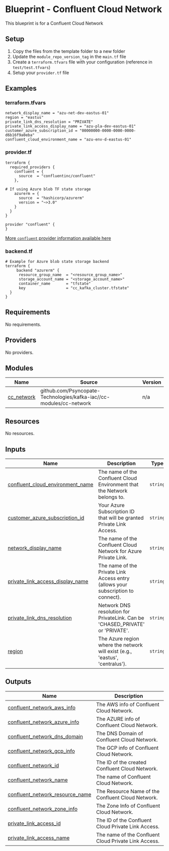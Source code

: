 # Blueprint - Confluent Cloud Network
This blueprint is for a Confluent Cloud Network

## Setup
1. Copy the files from the template folder to a new folder
2. Update the `module_repo_version_tag` in the `main.tf` file
3. Create a `terraform.tfvars` file with your configuration (reference in `test/test.tfvars`)
4. Setup your `provider.tf` file

## Examples

### terraform.tfvars

```hcl
network_display_name = "azu-net-dev-eastus-01"
region = "eastus"
private_link_dns_resolution = "PRIVATE"
private_link_access_display_name = "azu-pla-dev-eastus-01"
customer_azure_subscription_id = "00000000-0000-0000-0000-d6b16f9a0eba"
confluent_cloud_environment_name = "azu-env-d-eastus-01"
```

### provider.tf
```hcl
terraform {
  required_providers {
    confluent = {
      source  = "confluentinc/confluent"
    },

# If using Azure blob TF state storage
    azurerm = {
      source  = "hashicorp/azurerm"
      version = "~>3.0"
    }
  }
}

provider "confluent" {
}

```

[More `confluent` provider information available here](https://registry.terraform.io/providers/confluentinc/confluent/latest/docs)


### backend.tf
```hcl
# Example for Azure blob state storage backend
terraform {
     backend "azurerm" {
      resource_group_name  = "<resource_group_name>"
      storage_account_name = "<storage_account_name>"
      container_name       = "tfstate"
      key                  = "cc_kafka_cluster.tfstate"
  }
}
```

<!-- BEGIN_TF_DOCS -->
## Requirements

No requirements.

## Providers

No providers.

## Modules

| Name                                                                 | Source                                                              | Version |
|----------------------------------------------------------------------|---------------------------------------------------------------------|---------|
| <a name="module_cc_network"></a> [cc\_network](#module\_cc\_network) | github.com/Psyncopate-Technologies/kafka-iac//cc-modules/cc-network | n/a     |

## Resources

No resources.

## Inputs

| Name                                                                                                                                       | Description                                                                      | Type     | Default     | Required |
|--------------------------------------------------------------------------------------------------------------------------------------------|----------------------------------------------------------------------------------|----------|-------------|:--------:|
| <a name="input_confluent_cloud_environment_name"></a> [confluent\_cloud\_environment\_name](#input\_confluent\_cloud\_environment\_name)   | The name of the Confluent Cloud Environment that the Network belongs to.         | `string` | n/a         |   yes    |
| <a name="input_customer_azure_subscription_id"></a> [customer\_azure\_subscription\_id](#input\_customer\_azure\_subscription\_id)         | Your Azure Subscription ID that will be granted Private Link Access.             | `string` | n/a         |   yes    |
| <a name="input_network_display_name"></a> [network\_display\_name](#input\_network\_display\_name)                                         | The name of the Confluent Cloud Network for Azure Private Link.                  | `string` | n/a         |   yes    |
| <a name="input_private_link_access_display_name"></a> [private\_link\_access\_display\_name](#input\_private\_link\_access\_display\_name) | The name of the Private Link Access entry (allows your subscription to connect). | `string` | n/a         |   yes    |
| <a name="input_private_link_dns_resolution"></a> [private\_link\_dns\_resolution](#input\_private\_link\_dns\_resolution)                  | Network DNS resolution for PrivateLink. Can be 'CHASED\_PRIVATE' or 'PRIVATE'.   | `string` | `"PRIVATE"` |    no    |
| <a name="input_region"></a> [region](#input\_region)                                                                                       | The Azure region where the network will exist (e.g., 'eastus', 'centralus').     | `string` | n/a         |   yes    |

## Outputs

| Name                                                                                                                                    | Description                                          |
|-----------------------------------------------------------------------------------------------------------------------------------------|------------------------------------------------------|
| <a name="output_confluent_network_aws_info"></a> [confluent\_network\_aws\_info](#output\_confluent\_network\_aws\_info)                | The AWS info of Confluent Cloud Network.             |
| <a name="output_confluent_network_azure_info"></a> [confluent\_network\_azure\_info](#output\_confluent\_network\_azure\_info)          | The AZURE info of Confluent Cloud Network.           |
| <a name="output_confluent_network_dns_domain"></a> [confluent\_network\_dns\_domain](#output\_confluent\_network\_dns\_domain)          | The DNS Domain of Confluent Cloud Network.           |
| <a name="output_confluent_network_gcp_info"></a> [confluent\_network\_gcp\_info](#output\_confluent\_network\_gcp\_info)                | The GCP info of Confluent Cloud Network.             |
| <a name="output_confluent_network_id"></a> [confluent\_network\_id](#output\_confluent\_network\_id)                                    | The ID of the created Confluent Cloud Network.       |
| <a name="output_confluent_network_name"></a> [confluent\_network\_name](#output\_confluent\_network\_name)                              | The name of Confluent Cloud Network.                 |
| <a name="output_confluent_network_resource_name"></a> [confluent\_network\_resource\_name](#output\_confluent\_network\_resource\_name) | The Resource Name of the Confluent Cloud Network.    |
| <a name="output_confluent_network_zone_info"></a> [confluent\_network\_zone\_info](#output\_confluent\_network\_zone\_info)             | The Zone Info of Confluent Cloud Network.            |
| <a name="output_private_link_access_id"></a> [private\_link\_access\_id](#output\_private\_link\_access\_id)                            | The ID of the Confluent Cloud Private Link Access.   |
| <a name="output_private_link_access_name"></a> [private\_link\_access\_name](#output\_private\_link\_access\_name)                      | The name of the Confluent Cloud Private Link Access. |
<!-- END_TF_DOCS -->